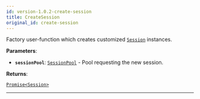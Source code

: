 ```yaml
---
id: version-1.0.2-create-session
title: CreateSession
original_id: create-session
---
```


<a name="createsession"></a>

Factory user-function which creates customized [`Session`](../api/session) instances.

**Parameters**:

-   **`sessionPool`**: [`SessionPool`](../api/session-pool) - Pool requesting the new session.

**Returns**:

[`Promise<Session>`](../api/session)

---
